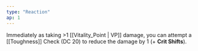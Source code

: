 ```yaml
---
type: "Reaction"
ap: 1
---
```


Immediately as taking >1 [[Vitality_Point | VP]] damage, you can attempt a [[Toughness]] Check (DC 20) to reduce the damage by 1 (+ **Crit Shifts**).
